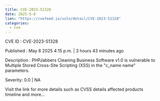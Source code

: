 ```yaml
---
title: CVE-2023-51328
date: 2025-5-8
lien: "https://cvefeed.io/vuln/detail/CVE-2023-51328"
categories:
  - cve
---
```


CVE ID : CVE-2023-51328

Published :  May 8
2025
4:15 p.m. | 3 hours
43 minutes ago

Description : PHPJabbers Cleaning Business Software v1.0 is vulnerable to Multiple Stored Cross-Site Scripting (XSS) in the "c_name
name" parameters.

Severity: 0.0 | NA

Visit the link for more details
such as CVSS details
affected products
timeline
and more...
